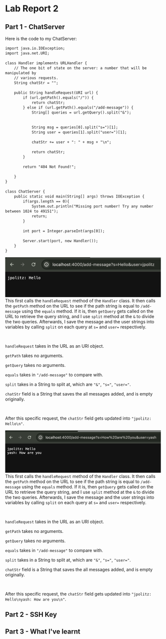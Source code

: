 # Lab Report 2

## Part 1 - ChatServer

Here is the code to my ChatServer:
```
import java.io.IOException;
import java.net.URI;

class Handler implements URLHandler {
    // The one bit of state on the server: a number that will be manipulated by
    // various requests.
    String chatStr = "";

    public String handleRequest(URI url) {
        if (url.getPath().equals("/")) {
            return chatStr;
        } else if (url.getPath().equals("/add-message")) {
            String[] queries = url.getQuery().split("&");

            
            String msg = queries[0].split("s=")[1];
            String user = queries[1].split("user=")[1];
        
            chatStr += user + ": " + msg + "\n";

            return chatStr;
        } 
        
        return "404 Not Found!";
        
    }
}

class ChatServer {
    public static void main(String[] args) throws IOException {
        if(args.length == 0){
            System.out.println("Missing port number! Try any number between 1024 to 49151");
            return;
        }

        int port = Integer.parseInt(args[0]);

        Server.start(port, new Handler());
    }
}
```

![Image](screenshots/chatserver1.png)
This first calls the `handleRequest` method of the `Handler` class. 
It then calls the `getPath` method on the URL to see if the path string is equal to `/add-message` using the `equals` method.
If it is, then `getQuery` gets called on the URL to retrieve the query string, and I use `split` method at the `&` to divide the two queries.
Afterwards, I save the message and the user strings into variables by calling `split` on each query at `s=` and `user=` respectively.

&nbsp;

`handleRequest` takes in the URL as an URI object.

`getPath` takes no arguments.

`getQuery` takes no arguments.

`equals` takes in `"/add-message"` to compare with.

`split` takes in a String to split at, which are `"&"`, `"s="`, `"user="`.

`chatStr` field is a String that saves the all messages added, and is empty originally.

&nbsp;

After this specific request, the `chatStr` field gets updated into `"jpolitz: Hello\n"`.

![Image](screenshots/chatserver2.png)
This first calls the `handleRequest` method of the `Handler` class. 
It then calls the `getPath` method on the URL to see if the path string is equal to `/add-message` using the `equals` method.
If it is, then `getQuery` gets called on the URL to retrieve the query string, and I use `split` method at the `&` to divide the two queries.
Afterwards, I save the message and the user strings into variables by calling `split` on each query at `s=` and `user=` respectively.

&nbsp;

`handleRequest` takes in the URL as an URI object.

`getPath` takes no arguments.

`getQuery` takes no arguments.

`equals` takes in `"/add-message"` to compare with.

`split` takes in a String to split at, which are `"&"`, `"s="`, `"user="`.

`chatStr` field is a String that saves the all messages added, and is empty originally.

&nbsp;

After this specific request, the `chatStr` field gets updated into `"jpolitz: Hello\nyash: How are you\n"`.

## Part 2 - SSH Key


## Part 3 - What I've learnt
